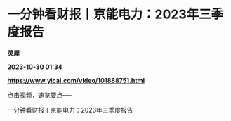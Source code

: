 # 一分钟看财报丨京能电力：2023年三季度报告
**灵犀**

**2023-10-30 01:34**

**https://www.yicai.com/video/101888751.html**

点击视频，速览要点──

一分钟看财报丨京能电力：2023年三季度报告
